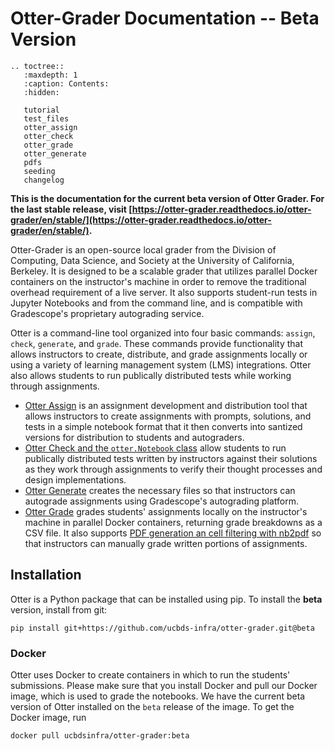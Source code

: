 # Otter-Grader Documentation -- Beta Version

```eval_rst
.. toctree::
   :maxdepth: 1
   :caption: Contents:
   :hidden:

   tutorial
   test_files
   otter_assign
   otter_check
   otter_grade
   otter_generate
   pdfs
   seeding
   changelog
```

**This is the documentation for the current beta version of Otter Grader. For the last stable release, visit [https://otter-grader.readthedocs.io/otter-grader/en/stable/](https://otter-grader.readthedocs.io/otter-grader/en/stable/).**

Otter-Grader is an open-source local grader from the Division of Computing, Data Science, and Society at the University of California, Berkeley. It is designed to be a scalable grader that utilizes parallel Docker containers on the instructor's machine in order to remove the traditional overhead requirement of a live server. It also supports student-run tests in Jupyter Notebooks and from the command line, and is compatible with Gradescope's proprietary autograding service.

Otter is a command-line tool organized into four basic commands: `assign`, `check`, `generate`, and `grade`. These commands provide functionality that allows instructors to create, distribute, and grade assignments locally or using a variety of learning management system (LMS) integrations. Otter also allows students to run publically distributed tests while working through assignments.

* [Otter Assign](otter_assign.md) is an assignment development and distribution tool that allows instructors to create assignments with prompts, solutions, and tests in a simple notebook format that it then converts into santized versions for distribution to students and autograders.
* [Otter Check and the `otter.Notebook` class](otter_check.md) allow students to run publically distributed tests written by instructors against their solutions as they work through assignments to verify their thought processes and design implementations.
* [Otter Generate](otter_generate.md) creates the necessary files so that instructors can autograde assignments using Gradescope's autograding platform.
* [Otter Grade](otter_grade.md) grades students' assignments locally on the instructor's machine in parallel Docker containers, returning grade breakdowns as a CSV file. It also supports [PDF generation an cell filtering with nb2pdf](pdfs.md) so that instructors can manually grade written portions of assignments.

## Installation

Otter is a Python package that can be installed using pip. To install the **beta** version, install from git:

```
pip install git+https://github.com/ucbds-infra/otter-grader.git@beta
```

### Docker

Otter uses Docker to create containers in which to run the students' submissions. Please make sure that you install Docker and pull our Docker image, which is used to grade the notebooks. We have the current beta version of Otter installed on the `beta` release of the image. To get the Docker image, run

```
docker pull ucbdsinfra/otter-grader:beta
```
